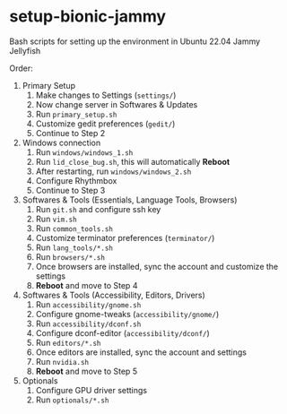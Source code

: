 # setup-bionic-jammy

Bash scripts for setting up the environment in Ubuntu 22.04 Jammy Jellyfish

Order:

1. Primary Setup
   1. Make changes to Settings (`settings/`)
   2. Now change server in Softwares & Updates
   3. Run `primary_setup.sh`
   4. Customize gedit preferences (`gedit/`)
   5. Continue to Step 2
2. Windows connection
   1. Run `windows/windows_1.sh`
   2. Run `lid_close_bug.sh`, this will automatically **Reboot**
   3. After restarting, run `windows/windows_2.sh`
   4. Configure Rhythmbox
   5. Continue to Step 3
3. Softwares & Tools (Essentials, Language Tools, Browsers)
   1. Run `git.sh` and configure ssh key
   2. Run `vim.sh`
   3. Run `common_tools.sh`
   4. Customize terminator preferences (`terminator/`)
   5. Run `lang_tools/*.sh`
   6. Run `browsers/*.sh`
   7. Once browsers are installed, sync the account and customize the settings
   8. **Reboot** and move to Step 4
4. Softwares & Tools (Accessibility, Editors, Drivers)
   1. Run `accessibility/gnome.sh`
   2. Configure gnome-tweaks (`accessibility/gnome/`)
   3. Run `accessibility/dconf.sh`
   4. Configure dconf-editor (`accessibility/dconf/`)
   5. Run `editors/*.sh`
   6. Once editors are installed, sync the account and settings
   7. Run `nvidia.sh`
   8. **Reboot** and move to Step 5
5. Optionals
   1. Configure GPU driver settings
   2. Run `optionals/*.sh`
